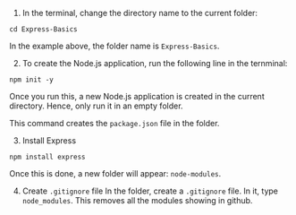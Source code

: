 1. In the terminal, change the directory name to the current folder:
```
cd Express-Basics 
```
In the example above, the folder name is `Express-Basics`.

2. To create the Node.js application, run the following line in the ternminal:
```
npm init -y
```
Once you run this, a new Node.js application is created in the current directory. Hence, only run it in an empty folder.

This command creates the `package.json` file in the folder.

3. Install Express
```
npm install express
```
Once this is done, a new folder will appear: `node-modules`.

4. Create `.gitignore` file
In the folder, create a `.gitignore` file. In it, type `node_modules`. This removes all the modules showing in github.

